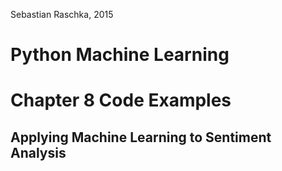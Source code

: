 Sebastian Raschka, 2015

# Python Machine Learning 
# Chapter 8 Code Examples

## Applying Machine Learning to Sentiment Analysis